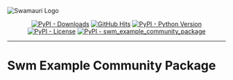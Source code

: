 
![Swamauri Logo](https://res.cloudinary.com/dbjmpekvl/image/upload/v1730099724/Swarmauri-logo-lockup-2048x757_hww01w.png)

<p align="center">
    <a href="https://pypi.org/project/swm_example_community_package/">
        <img src="https://img.shields.io/pypi/dm/swm_example_community_package" alt="PyPI - Downloads"/></a>
    <a href="https://github.com/swarmauri/swarmauri-sdk/pkgs/community/swm_example_community_package/README.md">
        <img src="https://hits.seeyoufarm.com/api/count/incr/badge.svg?url=https://github.com/swarmauri/swarmauri-sdk/pkgs/community/swm_example_community_package/README.md&count_bg=%2379C83D&title_bg=%23555555&icon=&icon_color=%23E7E7E7&title=hits&edge_flat=false" alt="GitHub Hits"/></a>
    <a href="https://pypi.org/project/swm_example_community_package/">
        <img src="https://img.shields.io/pypi/pyversions/swm_example_community_package" alt="PyPI - Python Version"/></a>
    <a href="https://pypi.org/project/swm_example_community_package/">
        <img src="https://img.shields.io/pypi/l/swm_example_community_package" alt="PyPI - License"/></a>
    <a href="https://pypi.org/project/swm_example_community_package/">
        <img src="https://img.shields.io/pypi/v/swm_example_community_package?label=swm_example_community_package&color=green" alt="PyPI - swm_example_community_package"/></a>
</p>

---

# Swm Example Community Package
